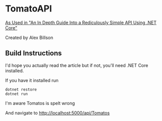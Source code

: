 # TomatoAPI

[As Used in "An In Depth Guide Into a Rediculously Simple API Using .NET Core"](https://medium.com/@pielegacy/an-in-depth-guide-into-a-ridiculously-simple-api-using-net-core-8f5edd427b0)

Created by Alex Billson

## Build Instructions

I'd hope you actually read the article but if not, you'll need .NET Core installed.

If you have it installed run

```
dotnet restore
dotnet run
```

I'm aware Tomatos is spelt wrong

And navigate to [http://localhost:5000/api/Tomatos](http://localhost:5000/api/Tomatos)